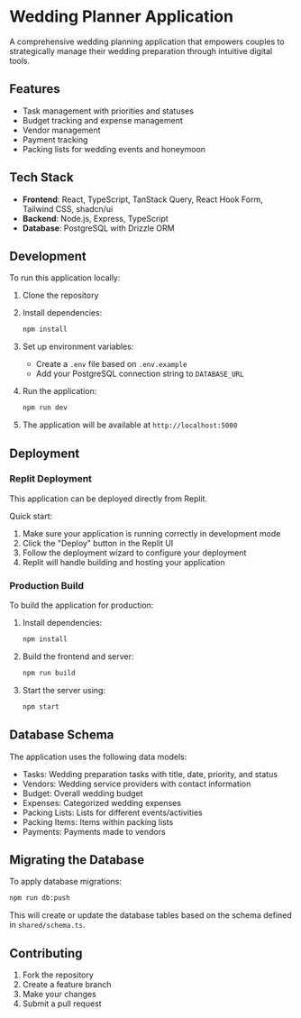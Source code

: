 # Wedding Planner Application

A comprehensive wedding planning application that empowers couples to strategically manage their wedding preparation through intuitive digital tools.

## Features

- Task management with priorities and statuses
- Budget tracking and expense management
- Vendor management 
- Payment tracking
- Packing lists for wedding events and honeymoon

## Tech Stack

- **Frontend**: React, TypeScript, TanStack Query, React Hook Form, Tailwind CSS, shadcn/ui
- **Backend**: Node.js, Express, TypeScript
- **Database**: PostgreSQL with Drizzle ORM

## Development

To run this application locally:

1. Clone the repository
2. Install dependencies:
   ```bash
   npm install
   ```
3. Set up environment variables:
   - Create a `.env` file based on `.env.example`
   - Add your PostgreSQL connection string to `DATABASE_URL`

4. Run the application:
   ```bash
   npm run dev
   ```

5. The application will be available at `http://localhost:5000`

## Deployment

### Replit Deployment

This application can be deployed directly from Replit. 

Quick start:

1. Make sure your application is running correctly in development mode
2. Click the "Deploy" button in the Replit UI
3. Follow the deployment wizard to configure your deployment
4. Replit will handle building and hosting your application

### Production Build

To build the application for production:

1. Install dependencies:
   ```bash
   npm install
   ```

2. Build the frontend and server:
   ```bash
   npm run build
   ```

3. Start the server using:
   ```bash
   npm start
   ```

## Database Schema

The application uses the following data models:

- Tasks: Wedding preparation tasks with title, date, priority, and status
- Vendors: Wedding service providers with contact information
- Budget: Overall wedding budget
- Expenses: Categorized wedding expenses
- Packing Lists: Lists for different events/activities 
- Packing Items: Items within packing lists
- Payments: Payments made to vendors

## Migrating the Database

To apply database migrations:

```bash
npm run db:push
```

This will create or update the database tables based on the schema defined in `shared/schema.ts`.

## Contributing

1. Fork the repository
2. Create a feature branch
3. Make your changes
4. Submit a pull request